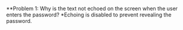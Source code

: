 **Problem 1: Why is the text not echoed on the screen when the user enters the password?
*Echoing is disabled to prevent revealing the password.
